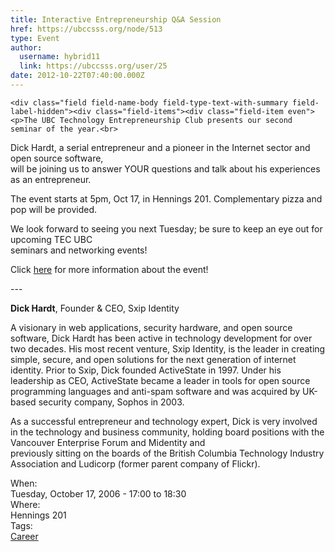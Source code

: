 ```yaml
---
title: Interactive Entrepreneurship Q&A Session 
href: https://ubccsss.org/node/513
type: Event
author:
  username: hybrid11
  link: https://ubccsss.org/user/25
date: 2012-10-22T07:40:00.000Z
---
```



    <div class="field field-name-body field-type-text-with-summary field-label-hidden"><div class="field-items"><div class="field-item even"><p>The UBC Technology Entrepreneurship Club presents our second seminar of the year.<br>
Dick Hardt, a serial entrepreneur and a pioneer in the Internet sector and open source software,<br>
will be joining us to answer YOUR questions and talk about his experiences as an entrepreneur.</p>
<p>The event starts at 5pm, Oct 17, in Hennings 201. Complementary pizza and pop will be provided.</p>
<p>We look forward to seeing you next Tuesday; be sure to keep an eye out for upcoming TEC UBC<br>
seminars and networking events!</p>
<p>Click <a href="/node/513">here</a> for more information about the event!</p>
<p>---</p>
<p><b>Dick Hardt</b>, Founder &amp; CEO, Sxip Identity</p>
<p>A visionary in web applications, security hardware, and open source software, Dick Hardt has been active in technology development for over two decades. His most recent venture, Sxip Identity, is the leader in creating simple, secure, and open solutions for the next generation of internet identity. Prior to Sxip, Dick founded ActiveState in 1997. Under his leadership as CEO, ActiveState became a leader in tools for open source programming languages and anti-spam software and was acquired by UK-based security company, Sophos in 2003.</p>
<p>As a successful entrepreneur and technology expert, Dick is very involved in the technology and business community, holding board positions with the Vancouver Enterprise Forum and Midentity and<br>
previously sitting on the boards of the British Columbia Technology Industry Association and Ludicorp (former parent company of Flickr).</p>
</div></div></div><div class="field field-name-field-dates field-type-datetime field-label-above"><div class="field-label">When:&#xA0;</div><div class="field-items"><div class="field-item even"><span class="date-display-single">Tuesday, October 17, 2006 - <span class="date-display-range"><span class="date-display-start">17:00</span> to <span class="date-display-end">18:30</span></span></span></div></div></div><div class="field field-name-field-location field-type-text field-label-above"><div class="field-label">Where:&#xA0;</div><div class="field-items"><div class="field-item even">Hennings 201</div></div></div>    <footer>
    <div class="field field-name-field-tags field-type-taxonomy-term-reference field-label-above"><div class="field-label">Tags:&#xA0;</div><div class="field-items"><div class="field-item even"><a href="/career">Career</a></div></div></div>      </footer>
    